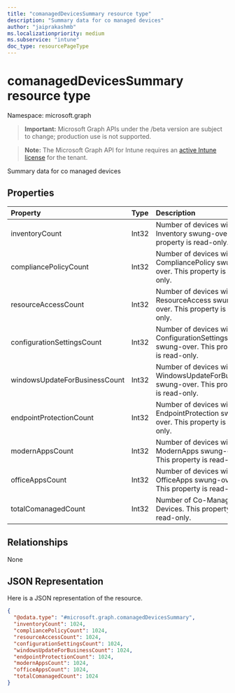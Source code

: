 ```yaml
---
title: "comanagedDevicesSummary resource type"
description: "Summary data for co managed devices"
author: "jaiprakashmb"
ms.localizationpriority: medium
ms.subservice: "intune"
doc_type: resourcePageType
---
```


# comanagedDevicesSummary resource type

Namespace: microsoft.graph
> **Important:** Microsoft Graph APIs under the /beta version are subject to change; production use is not supported.

> **Note:** The Microsoft Graph API for Intune requires an [active Intune license](https://go.microsoft.com/fwlink/?linkid=839381) for the tenant.


Summary data for co managed devices

## Properties
|Property|Type|Description|
|:---|:---|:---|
|inventoryCount|Int32|Number of devices with Inventory swung-over. This property is read-only.|
|compliancePolicyCount|Int32|Number of devices with CompliancePolicy swung-over. This property is read-only.|
|resourceAccessCount|Int32|Number of devices with ResourceAccess swung-over. This property is read-only.|
|configurationSettingsCount|Int32|Number of devices with ConfigurationSettings swung-over. This property is read-only.|
|windowsUpdateForBusinessCount|Int32|Number of devices with WindowsUpdateForBusiness swung-over. This property is read-only.|
|endpointProtectionCount|Int32|Number of devices with EndpointProtection swung-over. This property is read-only.|
|modernAppsCount|Int32|Number of devices with ModernApps swung-over. This property is read-only.|
|officeAppsCount|Int32|Number of devices with OfficeApps swung-over. This property is read-only.|
|totalComanagedCount|Int32|Number of Co-Managed Devices. This property is read-only.|

## Relationships
None

## JSON Representation
Here is a JSON representation of the resource.
<!-- {
  "blockType": "resource",
  "@odata.type": "microsoft.graph.comanagedDevicesSummary"
}
-->
``` json
{
  "@odata.type": "#microsoft.graph.comanagedDevicesSummary",
  "inventoryCount": 1024,
  "compliancePolicyCount": 1024,
  "resourceAccessCount": 1024,
  "configurationSettingsCount": 1024,
  "windowsUpdateForBusinessCount": 1024,
  "endpointProtectionCount": 1024,
  "modernAppsCount": 1024,
  "officeAppsCount": 1024,
  "totalComanagedCount": 1024
}
```
